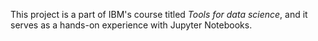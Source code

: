 This project is a part of IBM's course titled *Tools for data science*, and it serves as a hands-on experience with Jupyter Notebooks. 